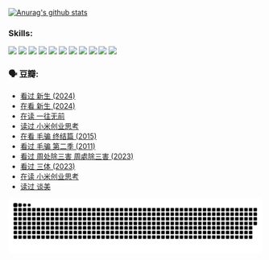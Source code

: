
[![Anurag's github stats](https://github-readme-stats.vercel.app/api?username=w940853815)](https://github.com/anuraghazra/github-readme-stats)

### Skills:

<code><img height="32" src="https://cdn.jsdelivr.net/npm/simple-icons@v5/icons/python.svg"></code>
<code><img height="32" src="https://cdn.jsdelivr.net/npm/simple-icons@v5/icons/javascript.svg"></code>
<code><img height="32" src="https://cdn.jsdelivr.net/npm/simple-icons@v5/icons/django.svg"></code>
<code><img height="32" src="https://cdn.jsdelivr.net/npm/simple-icons@v5/icons/flask.svg"></code>
<code><img height="32" src="https://cdn.jsdelivr.net/npm/simple-icons@v5/icons/vuetify.svg"></code>
<code><img height="32" src="https://cdn.jsdelivr.net/npm/simple-icons@v5/icons/git.svg"></code>
<code><img height="32" src="https://cdn.jsdelivr.net/npm/simple-icons@v5/icons/docker.svg"></code>
<code><img height="32" src="https://cdn.jsdelivr.net/npm/simple-icons@v5/icons/postgresql.svg"></code>
<code><img height="32" src="https://cdn.jsdelivr.net/npm/simple-icons@v5/icons/elasticsearch.svg"></code>
<code><img height="32" src="https://cdn.jsdelivr.net/npm/simple-icons@v5/icons/macos.svg"></code>
<code><img height="32" src="https://cdn.jsdelivr.net/npm/simple-icons@v5/icons/linux.svg"></code>

### 🗣 豆瓣:

<!-- DOUBAN-ACTIVITIES:START -->
- [看过 新生‎ (2024)](https://www.douban.com/people/136069238/status/4612373431/?_i=16135367)
- [在看 新生‎ (2024)](https://www.douban.com/people/136069238/status/4607441062/?_i=16135367)
- [在读 一往无前](https://www.douban.com/people/136069238/status/4590507310/?_i=16135367)
- [读过 小米创业思考](https://www.douban.com/people/136069238/status/4590506983/?_i=16135367)
- [在看 毛骗 终结篇‎ (2015)](https://www.douban.com/people/136069238/status/4581971924/?_i=16135367)
- [看过 毛骗 第二季‎ (2011)](https://www.douban.com/people/136069238/status/4581971810/?_i=16135367)
- [看过 周处除三害 周處除三害‎ (2023)](https://www.douban.com/people/136069238/status/4575646701/?_i=16135367)
- [看过 三体‎ (2023)](https://www.douban.com/people/136069238/status/4574263039/?_i=16135367)
- [在读 小米创业思考](https://www.douban.com/people/136069238/status/4572047905/?_i=16135367)
- [读过 谈美](https://www.douban.com/people/136069238/status/4572047629/?_i=16135367)
<!-- DOUBAN-ACTIVITIES:END -->


![Snake animation](https://raw.githubusercontent.com/w940853815/w940853815/output/github-contribution-grid-snake.svg)

<!--
**w940853815/w940853815** is a ✨ _special_ ✨ repository because its `README.md` (this file) appears on your GitHub profile.

Here are some ideas to get you started:

- 🔭 I’m currently working on ...
- 🌱 I’m currently learning ...
- 👯 I’m looking to collaborate on ...
- 🤔 I’m looking for help with ...
- 💬 Ask me about ...
- 📫 How to reach me: ...
- 😄 Pronouns: ...
- ⚡ Fun fact: ...
-->
